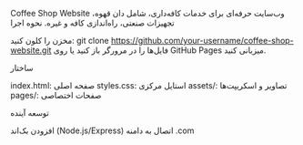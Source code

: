 Coffee Shop Website
وب‌سایت حرفه‌ای برای خدمات کافه‌داری، شامل دان قهوه، تجهیزات صنعتی، راه‌اندازی کافه و غیره.
نحوه اجرا

مخزن را کلون کنید: git clone https://github.com/your-username/coffee-shop-website.git
فایل‌ها را در مرورگر باز کنید یا روی GitHub Pages میزبانی کنید.

ساختار

index.html: صفحه اصلی
styles.css: استایل مرکزی
assets/: تصاویر و اسکریپت‌ها
pages/: صفحات اختصاصی

توسعه آینده

افزودن بک‌اند (Node.js/Express)
اتصال به دامنه .com

